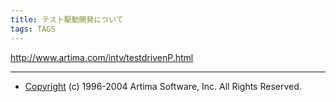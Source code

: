 ```yaml
---
title: テスト駆動開発について
tags: TAGS
---
```


http://www.artima.com/intv/testdrivenP.html 

----
* [Copyright](http://www.artima.com/copyright.html) (c) 1996-2004 Artima Software, Inc. All Rights Reserved. 
